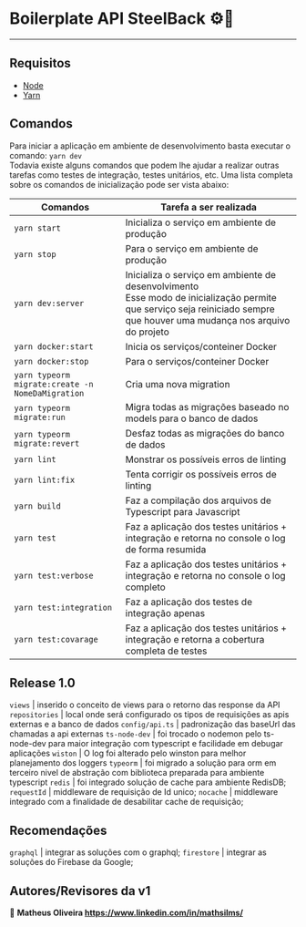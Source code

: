# Boilerplate API SteelBack ⚙️🚀
***

## Requisitos
- [Node](https://nodejs.org/en/download/)
- [Yarn](https://yarnpkg.com/lang/en/docs/install)
## Comandos

Para iniciar a aplicação em ambiente de desenvolvimento basta executar o comando: `yarn dev` <br>Todavia existe alguns comandos que podem lhe ajudar a realizar outras tarefas como testes de integração, testes unitários, etc. Uma lista completa sobre os comandos de inicialização pode ser vista abaixo:

Comandos  | Tarefa a ser realizada
------------- | -------------
`yarn start` | Inicializa o serviço em ambiente de produção
`yarn stop` | Para o serviço em ambiente de produção
`yarn dev:server` | Inicializa o serviço em ambiente de desenvolvimento<br>Esse modo de inicialização permite que serviço seja reiniciado sempre que houver uma mudança nos arquivo do projeto
`yarn docker:start` | Inicia os serviços/conteiner Docker
`yarn docker:stop` | Para o serviços/conteiner Docker
`yarn typeorm migrate:create -n NomeDaMigration` | Cria uma nova migration
`yarn typeorm migrate:run` | Migra todas as migrações baseado no models para o banco de dados
`yarn typeorm migrate:revert` | Desfaz todas as migrações do banco de dados
`yarn lint` | Monstrar os possíveis erros de linting
`yarn lint:fix` | Tenta corrigir os possíveis erros de linting
`yarn build` | Faz a compilação dos arquivos de Typescript para Javascript
`yarn test` | Faz a aplicação dos testes unitários + integração e retorna no console o log de forma resumida
`yarn test:verbose` | Faz a aplicação dos testes unitários + integração e retorna no console o log completo
`yarn test:integration` | Faz a aplicação dos testes de integração apenas
`yarn test:covarage` | Faz a aplicação dos testes unitários + integração e retorna a cobertura completa de testes

## Release 1.0
`views` | inserido o conceito de views para o retorno das response da API
`repositories` | local onde será configurado os tipos de requisições as apis externas e a banco de dados
`config/api.ts` | padronização das baseUrl das chamadas a api externas
`ts-node-dev` | foi trocado o nodemon pelo ts-node-dev para maior integração com typescript e facilidade em debugar aplicações
`wiston` | O log foi alterado pelo winston para  melhor planejamento dos loggers
`typeorm` | foi migrado a solução para orm em terceiro nivel de abstração com biblioteca preparada para ambiente typescript
`redis` | foi integrado solução de cache para ambiente RedisDB;
`requestId` | middleware de requisição de Id unico;
`nocache` | middleware integrado com a finalidade de desabilitar cache de requisição;

## Recomendações

`graphql` | integrar as soluções com o graphql;
`firestore` | integrar as soluções do Firebase da Google;

## Autores/Revisores da v1

👤 **Matheus Oliveira <https://www.linkedin.com/in/mathsilms/>** <br>


